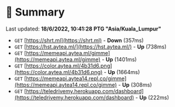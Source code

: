 # 📖 Summary
Last updated: **18/6/2022, 10:41:28 PTG "Asia/Kuala_Lumpur"**

- `GET` [https://shrt.ml](https://shrt.ml) - **Down** (357ms)
- `GET` [https://hst.aytea.ml/](https://hst.aytea.ml/) - **Up** (738ms)
- `GET` [https://memeapi.aytea.ml/gimme](https://memeapi.aytea.ml/gimme) - **Up** (1401ms)
- `GET` [https://color.aytea.ml/4b31d6.png](https://color.aytea.ml/4b31d6.png) - **Up** (1664ms)
- `GET` [https://memeapi.aytea14.repl.co/gimme](https://memeapi.aytea14.repl.co/gimme) - **Up** (308ms)
- `GET` [https://teledrivemy.herokuapp.com/dashboard](https://teledrivemy.herokuapp.com/dashboard) - **Up** (222ms)

